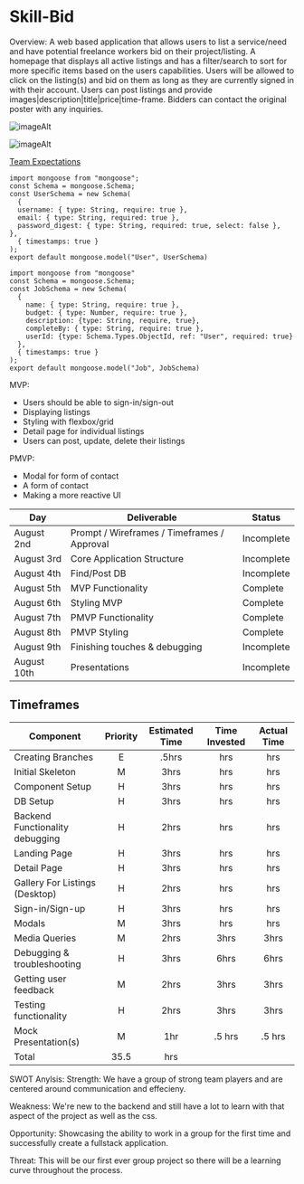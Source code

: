# Skill-Bid

Overview:
A web based application that allows users to list a service/need and have potential freelance workers bid on their project/listing.
A homepage that displays all active listings and has a filter/search to sort for more specific items based on the users capabilities.
Users will be allowed to click on the listing(s) and bid on them as long as they are currently signed in with their account. 
Users can post listings and provide images|description|title|price|time-frame.
Bidders can contact the original poster with any inquiries. 

![imageAlt](https://i.imgur.com/slBWrX1.png)

![imageAlt](https://i.imgur.com/tWGa9n0.png)



[Team Expectations](https://docs.google.com/document/d/1qZNkbr4kBtDA72sl9xWuOMZ0nyU9gPjKFRz2DB21vVI/edit?usp=sharing)

```
import mongoose from "mongoose";
const Schema = mongoose.Schema;
const UserSchema = new Schema(
  {
  username: { type: String, require: true },
  email: { type: String, required: true },
  password_digest: { type: String, required: true, select: false },
},
  { timestamps: true }
);
export default mongoose.model("User", UserSchema)
```

```
import mongoose from "mongoose"
const Schema = mongoose.Schema;
const JobSchema = new Schema(
  {
    name: { type: String, require: true },
    budget: { type: Number, require: true },
    description: {type: String, require, true},
    completeBy: { type: String, require: true },
    userId: {type: Schema.Types.ObjectId, ref: "User", required: true}
  },
  { timestamps: true }
);
export default mongoose.model("Job", JobSchema)
```

MVP:
- Users should be able to sign-in/sign-out
- Displaying listings
- Styling with flexbox/grid
- Detail page for individual listings
- Users can post, update, delete their listings

PMVP:
- Modal for form of contact
- A form of contact
- Making a more reactive UI

|  Day | Deliverable | Status
|---|---| ---|
|August 2nd| Prompt / Wireframes / Timeframes / Approval | Incomplete
|August 3rd| Core Application Structure | Incomplete
|August 4th| Find/Post DB | Incomplete
|August 5th| MVP Functionality | Complete
|August 6th| Styling MVP | Complete
|August 7th| PMVP Functionality | Complete
|August 8th| PMVP Styling | Complete
|August 9th| Finishing touches & debugging | Incomplete
|August 10th| Presentations | Incomplete

## Timeframes

| Component | Priority | Estimated Time | Time Invested | Actual Time |
| --- | :---: |  :---: | :---: | :---: |
| Creating Branches | E | .5hrs | hrs | hrs |
| Initial Skeleton | M | 3hrs | hrs | hrs |
| Component Setup | H | 3hrs | hrs | hrs |
| DB Setup | H | 3hrs | hrs | hrs |
| Backend Functionality debugging | H | 2hrs | hrs | hrs |
| Landing Page | H | 3hrs | hrs | hrs |
| Detail Page | H | 3hrs | hrs | hrs |
| Gallery For Listings (Desktop) | H | 2hrs | hrs | hrs |
| Sign-in/Sign-up | H | 3hrs | hrs | hrs |
| Modals | M | 3hrs | hrs | hrs |
| Media Queries | M | 2hrs | 3hrs | 3hrs |
| Debugging & troubleshooting | H | 3hrs | 6hrs | 6hrs |
| Getting user feedback | M | 2hrs | 3hrs | 3hrs |
| Testing functionality | H | 2hrs | 3hrs | 3hrs |
| Mock Presentation(s) | M | 1hr | .5 hrs | .5 hrs |
| Total | 35.5 | hrs | 

SWOT Anylsis:
Strength:
We have a group of strong team players and are centered around communication and effecieny. 

Weakness:
We're new to the backend and still have a lot to learn with that aspect of the project as well as the css.

Opportunity:
Showcasing the ability to work in a group for the first time and successfully create a fullstack application.

Threat:
This will be our first ever group project so there will be a learning curve throughout the process. 
